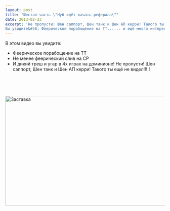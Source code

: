```yaml
---
layout: post
title: "Шестая часть \"Нуб идёт качать реферала\""
date: 2013-02-23
excerpt: 'Не пропусти! Шен саппорт, Шен танк и Шен АП керри! Такого ты ещё не видел!!!!!
Вы увидите&#58; Феерическое порабощение на ТТ...... и ещё много интересного! Смотри, не пропусти!'
---
```


В этом видео вы увидите:
- Феерическое порабощение на ТТ
- Не менее феерический слив на СР
- И дикий треш и угар в 4х играх на доминионе!
Не пропусти! Шен саппорт, Шен танк и Шен АП керри! Такого ты ещё не видел!!!!!

&nbsp;

&nbsp;

<a href="http://gamersoul.ru/wp-content/uploads/2013/01/Заставка.png"><img class="wp-image-952 aligncenter" alt="Заставка" src="http://gamersoul.ru/wp-content/uploads/2013/01/Заставка.png" width="614" height="346" /></a>